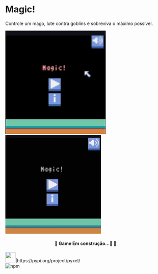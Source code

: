 # Magic!
<p >Controle um mago, lute contra goblins e sobreviva o máximo possivel.</p>

<div>
    <img src="images/image1.png" type="image/png" width="315" heigth= "300" />
    <img src="images/Magic!.gif" type="image/gif" width="300" heigth= "310"/>
    <h4 align="center"><p>🚧 Game Em construção...🚀  🚧</p></h4>
</div>

<footer>
    <div>
        <img src="https://cdn.jsdelivr.net/gh/devicons/devicon/icons/python/python-original.svg" width="32" height="32"/>|https://pypi.org/project/pyxel/
    </div>
<footer>
<img src="https://camo.githubusercontent.com/b86498b2a9f92fcc2dacee8a75d189d81104fe718a040cc4823bcf2f9f7018bb/68747470733a2f2f696d672e736869656c64732e696f2f6e706d2f762f40756e666f726d2f636f72652e7376673f636f6c6f723d253233383235374535267374796c653d666f722d7468652d6261646765" alt="npm" data-canonical-src="https://img.shields.io/npm/v/@unform/core.svg?color=%238257E5&amp;style=for-the-badge" style="max-width:100%;">
